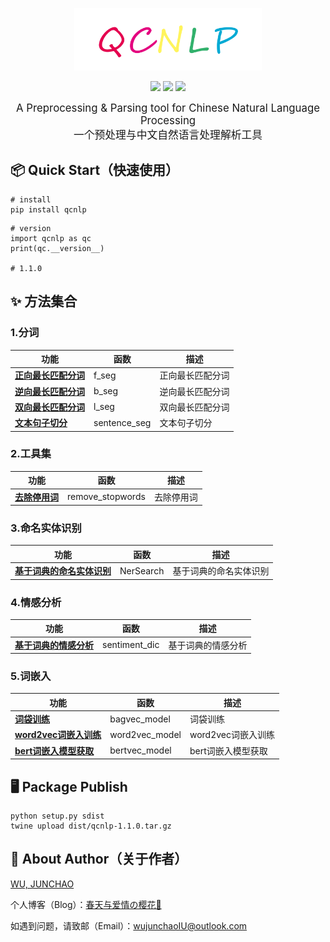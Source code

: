 
<p align="center">
    <a alt="jionlp logo">
        <img src="image/QCNLP_LOGO.png" style="width:300px;height:100px">
    </a>
</p>
<p align="center">
    <a alt="License">
        <img src="https://img.shields.io/github/license/junchaoIU/QCNLP?color=crimson" /></a>
    <a alt="Version">
        <img src="https://img.shields.io/badge/version-0.0.1-green" /></a>
    <a href="https://github.com/junchaoIU/QCNLP/pulse" alt="Activity">
        <img src="https://img.shields.io/github/commit-activity/m/junchaoIU/QCNLP?color=blue" /></a>
</p>
<p align="center">
<big>A Preprocessing &amp; Parsing tool for Chinese Natural Language Processing</big><br/>
<big>一个预处理与中文自然语言处理解析工具</big>
</p>

## 📦 Quick Start（快速使用）
```shell
# install
pip install qcnlp
```

```shell
# version
import qcnlp as qc
print(qc.__version__)

# 1.1.0
```

## ✨ 方法集合
### 1.分词
| 功能                                          | 函数           | 描述       |
|---------------------------------------------|--------------|----------|
| [**正向最长匹配分词**](../../wiki/分词-说明文档#正向最长匹配分词) | f_seg        | 正向最长匹配分词 |
| [**逆向最长匹配分词**](../../wiki/分词-说明文档#逆向最长匹配分词) | b_seg        | 逆向最长匹配分词 |
| [**双向最长匹配分词**](../../wiki/分词-说明文档#双向最长匹配分词) | l_seg        | 双向最长匹配分词 |
| [**文本句子切分**](../../wiki/分词-说明文档#文本句子切分)   | sentence_seg | 文本句子切分 |

### 2.工具集
| 功能   | 函数    | 描述       |
|--------|-------|----------|
|[**去除停用词**](../../wiki/分词-说明文档#去除停用词) | remove_stopwords | 去除停用词 |

### 3.命名实体识别
| 功能                                               | 函数        | 描述       |
|--------------------------------------------------|-----------|----------|
| [**基于词典的命名实体识别**](../../wiki/命名实体识别-说明文档#基于词典的命名实体识别) | NerSearch | 基于词典的命名实体识别 |

### 4.情感分析
| 功能                                              | 函数    | 描述       |
|-------------------------------------------------|-------|----------|
| [**基于词典的情感分析**](../../wiki/情感分析-说明文档#基于词典的情感分析) | sentiment_dic | 基于词典的情感分析 |

### 5.词嵌入
| 功能                                              | 函数    | 描述       |
|-------------------------------------------------|-------|----------|
| [**词袋训练**](../../wiki/词嵌入-说明文档#词袋训练) | bagvec_model | 词袋训练 |
| [**word2vec词嵌入训练**](../../wiki/词嵌入-说明文档#word2vec词嵌入训练) | word2vec_model | word2vec词嵌入训练 |
| [**bert词嵌入模型获取**](../../wiki/词嵌入-说明文档#bert_vec词嵌入模型获取) | bertvec_model | bert词嵌入模型获取 |

## 🖥 Package Publish
``` shell
python setup.py sdist  
twine upload dist/qcnlp-1.1.0.tar.gz
```

## 🌸 About Author（关于作者）
[WU, JUNCHAO](https://github.com/junchaoIU)

个人博客（Blog）：[春天与爱情の樱花🌸](https://www.wujunchao.top)

如遇到问题，请致邮（Email）：wujunchaoIU@outlook.com
